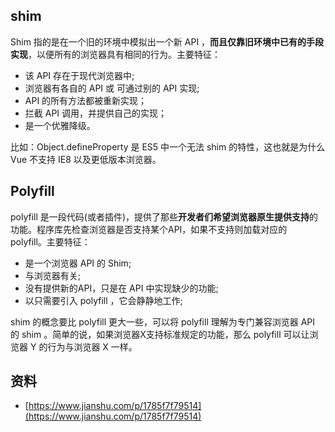 ## shim
Shim 指的是在一个旧的环境中模拟出一个新 API ，**而且仅靠旧环境中已有的手段实现**，以便所有的浏览器具有相同的行为。主要特征：

- 该 API 存在于现代浏览器中;
- 浏览器有各自的 API 或 可通过别的 API 实现;
- API 的所有方法都被重新实现；
- 拦截 API 调用，并提供自己的实现；
- 是一个优雅降级。

比如：Object.defineProperty 是 ES5 中一个无法 shim 的特性，这也就是为什么 Vue 不支持 IE8 以及更低版本浏览器。
## Polyfill
polyfill 是一段代码(或者插件)，提供了那些**开发者们希望浏览器原生提供支持**的功能。程序库先检查浏览器是否支持某个API，如果不支持则加载对应的 polyfill。主要特征：

- 是一个浏览器 API 的 Shim;
- 与浏览器有关;
- 没有提供新的API，只是在 API 中实现缺少的功能;
- 以只需要引入 polyfill ，它会静静地工作;

shim 的概念要比 polyfill 更大一些，可以将 polyfill 理解为专门兼容浏览器 API 的 shim 。简单的说，如果浏览器X支持标准规定的功能，那么 polyfill 可以让浏览器 Y 的行为与浏览器 X 一样。
## 资料

- [https://www.jianshu.com/p/1785f7f79514](https://www.jianshu.com/p/1785f7f79514)

